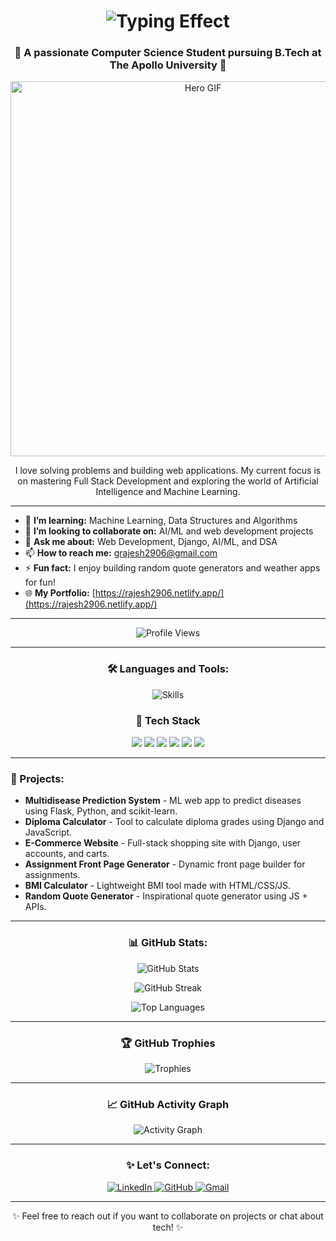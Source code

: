 <h1 align="center">
  <img src="https://readme-typing-svg.demolab.com?font=Fira+Code&weight=500&size=25&duration=4000&pause=1000&color=F78C6B&center=true&vCenter=true&width=435&lines=Hi+There+%F0%9F%91%8B,+I'm+Rajesh+Gangadharam!" alt="Typing Effect" />
</h1>

<h3 align="center">🚀 A passionate Computer Science Student pursuing B.Tech at The Apollo University 🚀</h3>

<p align="center">
  <img src="https://github.com/RAJESH2961/RAJESH2961/blob/main/assets/hero.gif" width="600" alt="Hero GIF" />
</p>

<p align="center">I love solving problems and building web applications. My current focus is on mastering Full Stack Development and exploring the world of Artificial Intelligence and Machine Learning.</p>

---

- 🌱 **I’m learning:** Machine Learning, Data Structures and Algorithms  
- 👯 **I’m looking to collaborate on:** AI/ML and web development projects  
- 💬 **Ask me about:** Web Development, Django, AI/ML, and DSA  
- 📫 **How to reach me:** grajesh2906@gmail.com  
- ⚡ **Fun fact:** I enjoy building random quote generators and weather apps for fun!  
- 🌐 **My Portfolio:** [https://rajesh2906.netlify.app/](https://rajesh2906.netlify.app/)

---

<p align="center">
  <img src="https://komarev.com/ghpvc/?username=RAJESH2961&label=Profile+Views&color=brightgreen" alt="Profile Views" />
</p>

---

<h3 align="center">🛠️ Languages and Tools:</h3>
<p align="center">
  <img src="https://skillicons.dev/icons?i=html,css,js,python,django,flask,mysql,java,git,github,bootstrap" alt="Skills" />
</p>

<h3 align="center">🧰 Tech Stack</h3>
<p align="center">
  <a><img src="https://img.shields.io/badge/Python-3670A0?style=for-the-badge&logo=python&logoColor=ffdd54"/></a>
  <a><img src="https://img.shields.io/badge/Django-092E20?style=for-the-badge&logo=django&logoColor=white"/></a>
  <a><img src="https://img.shields.io/badge/Flask-000000?style=for-the-badge&logo=flask&logoColor=white"/></a>
  <a><img src="https://img.shields.io/badge/HTML5-E34F26?style=for-the-badge&logo=html5&logoColor=white"/></a>
  <a><img src="https://img.shields.io/badge/CSS3-1572B6?style=for-the-badge&logo=css3&logoColor=white"/></a>
  <a><img src="https://img.shields.io/badge/JavaScript-F7DF1E?style=for-the-badge&logo=javascript&logoColor=black"/></a>
</p>

---

<h3 align="left">🌟 Projects:</h3>
<ul>
  <li><strong>Multidisease Prediction System</strong> - ML web app to predict diseases using Flask, Python, and scikit-learn.</li>
  <li><strong>Diploma Calculator</strong> - Tool to calculate diploma grades using Django and JavaScript.</li>
  <li><strong>E-Commerce Website</strong> - Full-stack shopping site with Django, user accounts, and carts.</li>
  <li><strong>Assignment Front Page Generator</strong> - Dynamic front page builder for assignments.</li>
  <li><strong>BMI Calculator</strong> - Lightweight BMI tool made with HTML/CSS/JS.</li>
  <li><strong>Random Quote Generator</strong> - Inspirational quote generator using JS + APIs.</li>
</ul>

---

<h3 align="center">📊 GitHub Stats:</h3>
<p align="center">
  <img src="https://github-readme-stats.vercel.app/api?username=RAJESH2961&show_icons=true&theme=radical" alt="GitHub Stats" />
</p>
<p align="center">
  <img src="https://github-readme-streak-stats.herokuapp.com/?user=RAJESH2961&theme=radical" alt="GitHub Streak" />
</p>
<p align="center">
  <img src="https://github-readme-stats.vercel.app/api/top-langs/?username=RAJESH2961&layout=compact&theme=radical" alt="Top Languages" />
</p>

---

<h3 align="center">🏆 GitHub Trophies</h3>
<p align="center">
  <img src="https://github-profile-trophy.vercel.app/?username=RAJESH2961&theme=radical&column=7" alt="Trophies" />
</p>

---

<h3 align="center">📈 GitHub Activity Graph</h3>
<p align="center">
  <img src="https://github-readme-activity-graph.vercel.app/graph?username=RAJESH2961&theme=radical" alt="Activity Graph" />
</p>

---

<h3 align="center">✨ Let's Connect:</h3>
<p align="center">
  <a href="https://www.linkedin.com/in/rajesh2906/">
    <img src="https://img.shields.io/badge/-LinkedIn-blue?style=for-the-badge&logo=linkedin&logoColor=white" alt="LinkedIn" />
  </a>
  <a href="https://github.com/RAJESH2961">
    <img src="https://img.shields.io/badge/-GitHub-black?style=for-the-badge&logo=github&logoColor=white" alt="GitHub" />
  </a>
  <a href="mailto:grajesh2906@gmail.com">
    <img src="https://img.shields.io/badge/-Gmail-D14836?style=for-the-badge&logo=gmail&logoColor=white" alt="Gmail" />
  </a>
</p>

---

<p align="center">✨ Feel free to reach out if you want to collaborate on projects or chat about tech! ✨</p>
